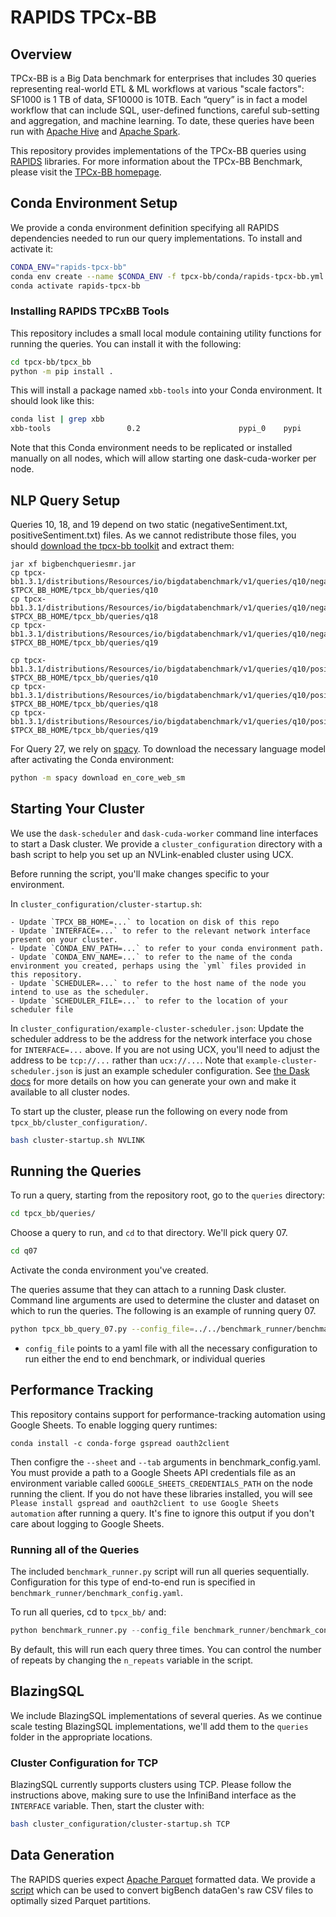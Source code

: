 # RAPIDS TPCx-BB

## Overview

TPCx-BB is a Big Data benchmark for enterprises that includes 30 queries representing real-world ETL & ML workflows at various "scale factors": SF1000 is 1 TB of data, SF10000 is 10TB. Each “query” is in fact a model workflow that can include SQL, user-defined functions, careful sub-setting and aggregation, and machine learning. To date, these queries have been run with [Apache Hive](http://hive.apache.org/) and [Apache Spark](http://spark.apache.org/).

This repository provides implementations of the TPCx-BB queries using [RAPIDS](https://rapids.ai/) libraries. For more information about the TPCx-BB Benchmark, please visit the [TPCx-BB homepage](http://www.tpc.org/tpcx-bb/default.asp).


## Conda Environment Setup

We provide a conda environment definition specifying all RAPIDS dependencies needed to run our query implementations. To install and activate it:

```bash
CONDA_ENV="rapids-tpcx-bb"
conda env create --name $CONDA_ENV -f tpcx-bb/conda/rapids-tpcx-bb.yml
conda activate rapids-tpcx-bb
```

### Installing RAPIDS TPCxBB Tools
This repository includes a small local module containing utility functions for running the queries. You can install it with the following:

```bash
cd tpcx-bb/tpcx_bb
python -m pip install .

```

This will install a package named `xbb-tools` into your Conda environment. It should look like this:

```bash
conda list | grep xbb
xbb-tools                 0.2                      pypi_0    pypi
```

Note that this Conda environment needs to be replicated or installed manually on all nodes, which will allow starting one dask-cuda-worker per node.

## NLP Query Setup

Queries 10, 18, and 19 depend on two static (negativeSentiment.txt, positiveSentiment.txt) files. As we cannot redistribute those files, you should [download the tpcx-bb toolkit](http://www.tpc.org/tpc_documents_current_versions/download_programs/tools-download-request5.asp?bm_type=TPCX-BB&bm_vers=1.3.1&mode=CURRENT-ONLY) and extract them:
```
jar xf bigbenchqueriesmr.jar
cp tpcx-bb1.3.1/distributions/Resources/io/bigdatabenchmark/v1/queries/q10/negativeSentiment.txt $TPCX_BB_HOME/tpcx_bb/queries/q10
cp tpcx-bb1.3.1/distributions/Resources/io/bigdatabenchmark/v1/queries/q10/negativeSentiment.txt $TPCX_BB_HOME/tpcx_bb/queries/q18
cp tpcx-bb1.3.1/distributions/Resources/io/bigdatabenchmark/v1/queries/q10/negativeSentiment.txt $TPCX_BB_HOME/tpcx_bb/queries/q19

cp tpcx-bb1.3.1/distributions/Resources/io/bigdatabenchmark/v1/queries/q10/positiveSentiment.txt $TPCX_BB_HOME/tpcx_bb/queries/q10
cp tpcx-bb1.3.1/distributions/Resources/io/bigdatabenchmark/v1/queries/q10/positiveSentiment.txt $TPCX_BB_HOME/tpcx_bb/queries/q18
cp tpcx-bb1.3.1/distributions/Resources/io/bigdatabenchmark/v1/queries/q10/positiveSentiment.txt $TPCX_BB_HOME/tpcx_bb/queries/q19
```

For Query 27, we rely on [spacy](https://spacy.io/). To download the necessary language model after activating the Conda environment:

```bash
python -m spacy download en_core_web_sm
````

## Starting Your Cluster

We use the `dask-scheduler` and `dask-cuda-worker` command line interfaces to start a Dask cluster. We provide a `cluster_configuration` directory with a bash script to help you set up an NVLink-enabled cluster using UCX.

Before running the script, you'll make changes specific to your environment.

In `cluster_configuration/cluster-startup.sh`:

    - Update `TPCX_BB_HOME=...` to location on disk of this repo
    - Update `INTERFACE=...` to refer to the relevant network interface present on your cluster.
    - Update `CONDA_ENV_PATH=...` to refer to your conda environment path.
    - Update `CONDA_ENV_NAME=...` to refer to the name of the conda environment you created, perhaps using the `yml` files provided in this repository.
    - Update `SCHEDULER=...` to refer to the host name of the node you intend to use as the scheduler.
    - Update `SCHEDULER_FILE=...` to refer to the location of your scheduler file

In `cluster_configuration/example-cluster-scheduler.json`:
Update the scheduler address to be the address for the network interface you chose for `INTERFACE=...` above. If you are not using UCX, you'll need to adjust the address to be `tcp://...` rather than `ucx://...`. Note that `example-cluster-scheduler.json` is just an example scheduler configuration. See [the Dask docs](https://docs.dask.org/en/latest/setup/hpc.html#using-a-shared-network-file-system-and-a-job-scheduler) for more details on how you can generate your own and make it available to all cluster nodes.

To start up the cluster, please run the following on every node from `tpcx_bb/cluster_configuration/`.

```bash
bash cluster-startup.sh NVLINK
```


## Running the Queries

To run a query, starting from the repository root, go to the `queries` directory:

```bash
cd tpcx_bb/queries/
```

Choose a query to run, and `cd` to that directory. We'll pick query 07.

```bash
cd q07
```

Activate the conda environment you've created.

The queries assume that they can attach to a running Dask cluster. Command line arguments are used to determine the cluster and dataset on which to run the queries. The following is an example of running query 07.

```bash
python tpcx_bb_query_07.py --config_file=../../benchmark_runner/benchmark_config.yaml
```

- `config_file` points to a yaml file with all the necessary configuration to run either the end to end benchmark, or individual queries


## Performance Tracking

This repository contains support for performance-tracking automation using Google Sheets. To enable logging query runtimes:
```
conda install -c conda-forge gspread oauth2client
```
Then configre the `--sheet` and `--tab` arguments in benchmark_config.yaml. You must provide a path to a Google Sheets API credentials file as an environment variable called `GOOGLE_SHEETS_CREDENTIALS_PATH` on the node running the client. If you do not have these libraries installed, you will see `Please install gspread and oauth2client to use Google Sheets automation` after running a query. It's fine to ignore this output if you don't care about logging to Google Sheets.

### Running all of the Queries

The included `benchmark_runner.py` script will run all queries sequentially. Configuration for this type of end-to-end run is specified in `benchmark_runner/benchmark_config.yaml`.

To run all queries, cd to `tpcx_bb/` and:

```python
python benchmark_runner.py --config_file benchmark_runner/benchmark_config.yaml
```

By default, this will run each query three times. You can control the number of repeats by changing the `n_repeats` variable in the script.


## BlazingSQL

We include BlazingSQL implementations of several queries. As we continue scale testing BlazingSQL implementations, we'll add them to the `queries` folder in the appropriate locations.


### Cluster Configuration for TCP

BlazingSQL currently supports clusters using TCP. Please follow the instructions above, making sure to use the InfiniBand interface as the `INTERFACE` variable. Then, start the cluster with:

```bash
bash cluster_configuration/cluster-startup.sh TCP
```

## Data Generation

The RAPIDS queries expect [Apache Parquet](http://parquet.apache.org/) formatted data. We provide a [script](tpcx_bb/queries/load_test/tpcx-bb-load-test.py) which can be used to convert bigBench dataGen's raw CSV files to optimally sized Parquet partitions.
